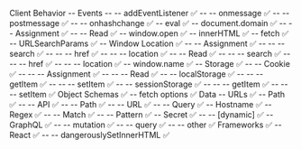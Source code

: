 Client Behavior
-- Events
-- -- addEventListener ✅
-- -- onmessage ✅
-- -- postmessage ✅
-- -- onhashchange ✅
-- eval ✅
-- document.domain ✅
-- -- Assignment ✅
-- -- Read ✅
-- window.open ✅
-- innerHTML ✅
-- fetch ✅
-- URLSearchParams ✅
-- Window Location ✅
-- -- Assignment ✅
-- -- -- search ✅
-- -- -- href ✅
-- -- -- location ✅
-- -- Read ✅
-- -- -- search ✅
-- -- -- href ✅
-- -- -- location ✅
-- window.name ✅
-- Storage ✅
-- -- Cookie ✅
-- -- -- Assignment ✅
-- -- -- Read ✅
-- -- localStorage ✅
-- -- -- getItem ✅
-- -- -- setItem ✅
-- -- sessionStorage ✅
-- -- -- getItem ✅
-- -- -- setItem ✅
Object Schemas ✅
-- fetch options ✅
Data
-- URLs ✅
-- Path ✅
-- -- API ✅
-- -- Path ✅
-- -- URL ✅
-- -- Query ✅
-- Hostname ✅
-- Regex ✅
-- -- Match ✅
-- -- Pattern ✅
-- Secret ✅
-- -- [dynamic] ✅
-- GraphQL ✅
-- -- mutation ✅
-- -- query ✅
-- -- other ✅
Frameworks ✅
-- React ✅
-- -- dangerouslySetInnerHTML ✅
